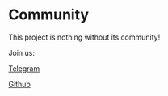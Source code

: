 # Community

This project is nothing without its community!

Join us:

[Telegram](https://t.me/bitcartcc)

[Github](https://github.com/MrNaif2018/bitcart)


